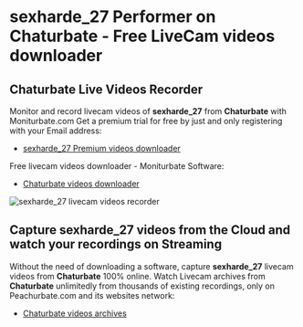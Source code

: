 # sexharde_27 Performer on Chaturbate - Free LiveCam videos downloader

## Chaturbate Live Videos Recorder

Monitor and record livecam videos of **sexharde_27** from **Chaturbate** with Moniturbate.com
Get a premium trial for free by just and only registering with your Email address:
* [sexharde_27 Premium videos downloader](https://moniturbate.com/request-demo-licence-key.html)

Free livecam videos downloader - Moniturbate Software:
* [Chaturbate videos downloader](https://moniturbate.com/moniturbate-download-software.html)

![sexharde_27 livecam videos recorder](https://peachurnet.com/templates/moniturbate-software.png)


## Capture sexharde_27 videos from the Cloud and watch your recordings on Streaming

Without the need of downloading a software, capture **sexharde_27** livecam videos from **Chaturbate** 100% online.
Watch Livecam archives from **Chaturbate** unlimitedly from thousands of existing recordings, only on Peachurbate.com and its websites network:
* [Chaturbate videos archives](https://peachurnet.com/)